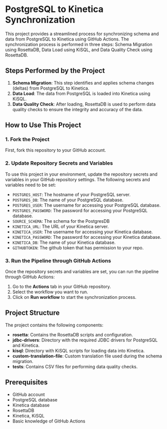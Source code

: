 # PostgreSQL to Kinetica Synchronization

This project provides a streamlined process for synchronizing schema and data from PostgreSQL to Kinetica using GitHub Actions. The synchronization process is performed in three steps: Schema Migration using RosettaDB, Data Load using KiSQL, and Data Quality Check using RosettaDB.

## Steps Performed by the Project

1.  **Schema Migration**: This step identifies and applies schema changes (deltas) from PostgreSQL to Kinetica.
2.  **Data Load**: The data from PostgreSQL is loaded into Kinetica using KiSQL.
3.  **Data Quality Check**: After loading, RosettaDB is used to perform data quality checks to ensure the integrity and accuracy of the data.

How to Use This Project
-----------------------

### 1\. Fork the Project

First, fork this repository to your GitHub account.

### 2\. Update Repository Secrets and Variables

To use this project in your environment, update the repository secrets and variables in your GitHub repository settings. The following secrets and variables need to be set:

-   `POSTGRES_HOST`: The hostname of your PostgreSQL server.
-   `POSTGRES_DB`: The name of your PostgreSQL database.
-   `POSTGRES_USER`: The username for accessing your PostgreSQL database.
-   `POSTGRES_PASSWORD`: The password for accessing your PostgreSQL database.
-   `SOURCE_SCHEMA`: The schema for the PostgresDB
-   `KINETICA_URL`: The URL of your Kinetica server.
-   `KINETICA_USER`: The username for accessing your Kinetica database.
-   `KINETICA_PASSWORD`: The password for accessing your Kinetica database.
-   `KINETICA_DB`: The name of your Kinetica database.
-   `GITHUBTOKEN`: The github token that has permission to your repo.

### 3\. Run the Pipeline through GitHub Actions

Once the repository secrets and variables are set, you can run the pipeline through GitHub Actions:

1.  Go to the **Actions** tab in your GitHub repository.
2.  Select the workflow you want to run.
3.  Click on **Run workflow** to start the synchronization process.

Project Structure
-----------------

The project contains the following components:

-   **rosetta**: Contains the RosettaDB scripts and configuration.
-   **jdbc-drivers**: Directory with the required JDBC drivers for PostgreSQL and Kinetica.
-   **kisql**: Directory with KiSQL scripts for loading data into Kinetica.
-   **custom-translation-file**: Custom translation file used during the schema migration.
-   **tests**: Contains CSV files for performing data quality checks.

Prerequisites
-------------

-   GitHub account
-   PostgreSQL database
-   Kinetica database
-   RosettaDB
-   Kinetica, KiSQL
-   Basic knowledge of GitHub Actions